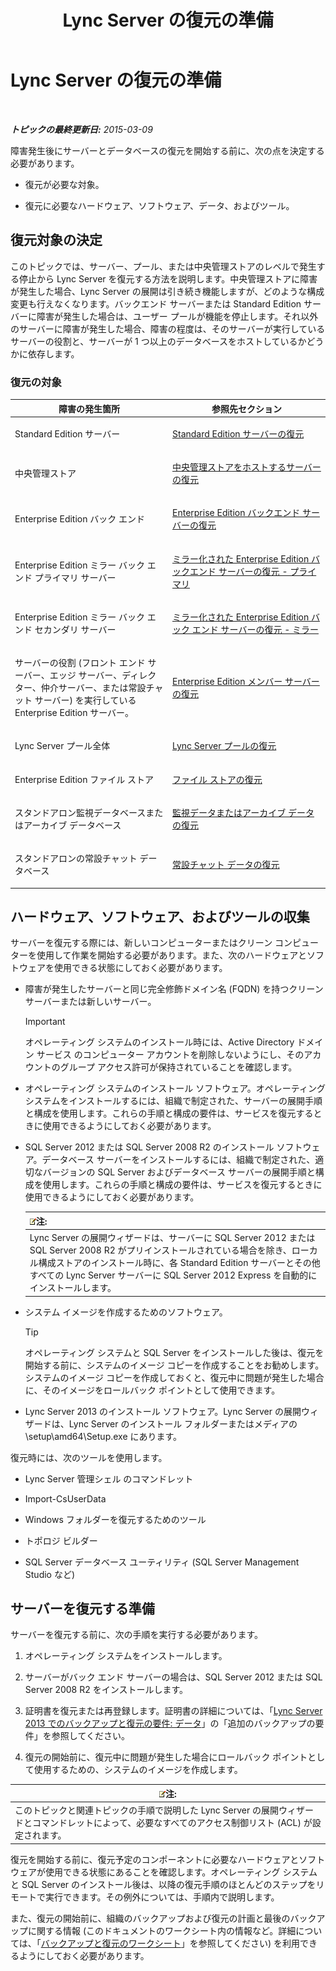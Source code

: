 ﻿---
title: Lync Server の復元の準備
TOCTitle: Lync Server の復元の準備
ms:assetid: 857e4e02-908e-433a-96c6-be1795a9cb61
ms:mtpsurl: https://technet.microsoft.com/ja-jp/library/Hh202179(v=OCS.15)
ms:contentKeyID: 52056643
ms.date: 05/19/2016
mtps_version: v=OCS.15
ms.translationtype: HT
---

# Lync Server の復元の準備

 

_**トピックの最終更新日:** 2015-03-09_

障害発生後にサーバーとデータベースの復元を開始する前に、次の点を決定する必要があります。

  - 復元が必要な対象。

  - 復元に必要なハードウェア、ソフトウェア、データ、およびツール。

## 復元対象の決定

このトピックでは、サーバー、プール、または中央管理ストアのレベルで発生する停止から Lync Server を復元する方法を説明します。中央管理ストアに障害が発生した場合、Lync Server の展開は引き続き機能しますが、どのような構成変更も行えなくなります。バックエンド サーバーまたは Standard Edition サーバーに障害が発生した場合は、ユーザー プールが機能を停止します。それ以外のサーバーに障害が発生した場合、障害の程度は、そのサーバーが実行しているサーバーの役割と、サーバーが 1 つ以上のデータベースをホストしているかどうかに依存します。

### 復元の対象

<table>
<colgroup>
<col style="width: 50%" />
<col style="width: 50%" />
</colgroup>
<thead>
<tr class="header">
<th>障害の発生箇所</th>
<th>参照先セクション</th>
</tr>
</thead>
<tbody>
<tr class="odd">
<td><p>Standard Edition サーバー</p></td>
<td><p><a href="lync-server-2013-restoring-a-standard-edition-server.md">Standard Edition サーバーの復元</a></p></td>
</tr>
<tr class="even">
<td><p>中央管理ストア</p></td>
<td><p><a href="lync-server-2013-restoring-the-server-hosting-the-central-management-store.md">中央管理ストアをホストするサーバーの復元</a></p></td>
</tr>
<tr class="odd">
<td><p>Enterprise Edition バック エンド</p></td>
<td><p><a href="lync-server-2013-restoring-an-enterprise-edition-back-end-server.md">Enterprise Edition バックエンド サーバーの復元</a></p></td>
</tr>
<tr class="even">
<td><p>Enterprise Edition ミラー バック エンド プライマリ サーバー</p></td>
<td><p><a href="lync-server-2013-restoring-a-mirrored-enterprise-edition-back-end-server-primary.md">ミラー化された Enterprise Edition バックエンド サーバーの復元 - プライマリ</a></p></td>
</tr>
<tr class="odd">
<td><p>Enterprise Edition ミラー バック エンド セカンダリ サーバー</p></td>
<td><p><a href="lync-server-2013-restoring-a-mirrored-enterprise-edition-back-end-server-mirror.md">ミラー化された Enterprise Edition バック エンド サーバーの復元 - ミラー</a></p></td>
</tr>
<tr class="even">
<td><p>サーバーの役割 (フロント エンド サーバー、エッジ サーバー、ディレクター、仲介サーバー、または常設チャット サーバー) を実行している Enterprise Edition サーバー。</p></td>
<td><p><a href="lync-server-2013-restoring-an-enterprise-edition-member-server.md">Enterprise Edition メンバー サーバーの復元</a></p></td>
</tr>
<tr class="odd">
<td><p>Lync Server プール全体</p></td>
<td><p><a href="lync-server-2013-restoring-a-lync-server-pool.md">Lync Server プールの復元</a></p></td>
</tr>
<tr class="even">
<td><p>Enterprise Edition ファイル ストア</p></td>
<td><p><a href="lync-server-2013-restoring-a-file-store.md">ファイル ストアの復元</a></p></td>
</tr>
<tr class="odd">
<td><p>スタンドアロン監視データベースまたはアーカイブ データベース</p></td>
<td><p><a href="lync-server-2013-restoring-monitoring-or-archiving-data.md">監視データまたはアーカイブ データの復元</a></p></td>
</tr>
<tr class="even">
<td><p>スタンドアロンの常設チャット データベース</p></td>
<td><p><a href="lync-server-2013-restoring-persistent-chat-data.md">常設チャット データの復元</a></p></td>
</tr>
</tbody>
</table>


## ハードウェア、ソフトウェア、およびツールの収集

サーバーを復元する際には、新しいコンピューターまたはクリーン コンピューターを使用して作業を開始する必要があります。また、次のハードウェアとソフトウェアを使用できる状態にしておく必要があります。

  - 障害が発生したサーバーと同じ完全修飾ドメイン名 (FQDN) を持つクリーン サーバーまたは新しいサーバー。
    

    > [!IMPORTANT]
    > オペレーティング システムのインストール時には、Active Directory ドメイン サービス のコンピューター アカウントを削除しないようにし、そのアカウントのグループ アクセス許可が保持されていることを確認します。



  - オペレーティング システムのインストール ソフトウェア。オペレーティング システムをインストールするには、組織で制定された、サーバーの展開手順と構成を使用します。これらの手順と構成の要件は、サービスを復元するときに使用できるようにしておく必要があります。

  - SQL Server 2012 または SQL Server 2008 R2 のインストール ソフトウェア。データベース サーバーをインストールするには、組織で制定された、適切なバージョンの SQL Server およびデータベース サーバーの展開手順と構成を使用します。これらの手順と構成の要件は、サービスを復元するときに使用できるようにしておく必要があります。
    
    <table>
    <thead>
    <tr class="header">
    <th><img src="images/Gg412781.note(OCS.15).gif" title="note" alt="note" />注:</th>
    </tr>
    </thead>
    <tbody>
    <tr class="odd">
    <td>Lync Server の展開ウィザードは、サーバーに SQL Server 2012 または SQL Server 2008 R2 がプリインストールされている場合を除き、ローカル構成ストアのインストール時に、各 Standard Edition サーバーとその他すべての Lync Server サーバーに SQL Server 2012 Express を自動的にインストールします。</td>
    </tr>
    </tbody>
    </table>


  - システム イメージを作成するためのソフトウェア。
    

    > [!TIP]
    > オペレーティング システムと SQL Server をインストールした後は、復元を開始する前に、システムのイメージ コピーを作成することをお勧めします。システムのイメージ コピーを作成しておくと、復元中に問題が発生した場合に、そのイメージをロールバック ポイントとして使用できます。



  - Lync Server 2013 のインストール ソフトウェア。Lync Server の展開ウィザードは、Lync Server のインストール フォルダーまたはメディアの \\setup\\amd64\\Setup.exe にあります。

復元時には、次のツールを使用します。

  - Lync Server 管理シェル のコマンドレット

  - Import-CsUserData

  - Windows フォルダーを復元するためのツール

  - トポロジ ビルダー

  - SQL Server データベース ユーティリティ (SQL Server Management Studio など)

## サーバーを復元する準備

サーバーを復元する前に、次の手順を実行する必要があります。

1.  オペレーティング システムをインストールします。

2.  サーバーがバック エンド サーバーの場合は、SQL Server 2012 または SQL Server 2008 R2 をインストールします。

3.  証明書を復元または再登録します。証明書の詳細については、「[Lync Server 2013 でのバックアップと復元の要件: データ](lync-server-2013-backup-and-restoration-requirements-data.md)」の「追加のバックアップの要件」を参照してください。

4.  復元の開始前に、復元中に問題が発生した場合にロールバック ポイントとして使用するための、システムのイメージを作成します。

<table>
<thead>
<tr class="header">
<th><img src="images/Gg412781.note(OCS.15).gif" title="note" alt="note" />注:</th>
</tr>
</thead>
<tbody>
<tr class="odd">
<td>このトピックと関連トピックの手順で説明した Lync Server の展開ウィザードとコマンドレットによって、必要なすべてのアクセス制御リスト (ACL) が設定されます。</td>
</tr>
</tbody>
</table>


復元を開始する前に、復元予定のコンポーネントに必要なハードウェアとソフトウェアが使用できる状態にあることを確認します。オペレーティング システムと SQL Server のインストール後は、以降の復元手順のほとんどのステップをリモートで実行できます。その例外については、手順内で説明します。

また、復元の開始前に、組織のバックアップおよび復元の計画と最後のバックアップに関する情報 (このドキュメントのワークシート内の情報など。詳細については、「[バックアップと復元のワークシート](lync-server-2013-backup-and-restoration-worksheets.md)」を参照してください) を利用できるようにしておく必要があります。

